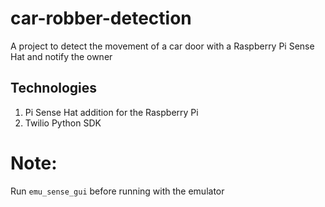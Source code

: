 # car-robber-detection
A project to detect the movement of a car door with a Raspberry Pi Sense Hat and notify the owner

## Technologies
1. Pi Sense Hat addition for the Raspberry Pi
2. Twilio Python SDK

# Note:
Run `emu_sense_gui` before running with the emulator

